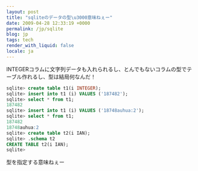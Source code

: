```yaml
---
layout: post
title: "sqliteのデータの型\u3000意味ねぇー"
date: 2009-04-28 12:33:19 +0000
permalink: /jp/sqlite
blog: jp
tags: tech
render_with_liquid: false
locale: ja
---
```


INTEGERコラムに文字列データも入れられるし、とんでもないコラムの型でテーブル作れるし、型は結局何なんだ！

```sql
sqlite> create table t1(i INTEGER);
sqlite> insert into t1 (i) VALUES ('187482');
sqlite> select * from t1;
187482
sqlite> insert into t1 (i) VALUES ('18748auhua:2');
sqlite> select * from t1;
187482
18748auhua:2
sqlite> create table t2(i IAN);
sqlite> .schema t2
CREATE TABLE t2(i IAN);
sqlite>
```

型を指定する意味ねぇー
